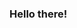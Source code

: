 ### Hello there!

<!-- --
And here's your random image:

<img src="https://lorempixel.com/500/200/" height="200" />
!-- -->

<!-- --
And here's a random face:

<img src="https://thispersondoesnotexist.com/image" height="300" />
**Pss!** This person doesn't exist.
!-- -->
